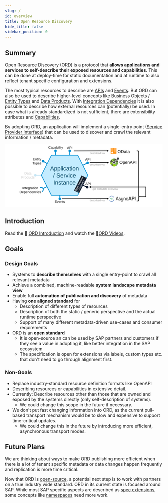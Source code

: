 ```yaml
---
slug: /
id: overview
title: Open Resource Discovery
hide_title: false
sidebar_position: 0
---
```


## Summary

Open Resource Discovery (ORD) is a protocol that **allows applications and services to self-describe their exposed resources and capabilities**. This can be done at deploy-time for static documentation and at runtime to also reflect tenant specific configuration and extensions.​

The most typical resources to describe are [APIs](./spec-v1/interfaces/document#api-resource) and [Events](./spec-v1/interfaces/document#event-resource). But ORD can also be used to describe higher-level concepts like Business Objects / [Entity Types](./spec-v1/interfaces/document#entity-type) and [Data Products](./spec-v1/interfaces/document#data-products). With [Integration Dependencies](./spec-v1/interfaces/document#integration-dependency) it is also possible to describe how external resources can (potentially) be used. In case what is already standardized is not sufficient, there are extensibility attributes and [Capabilities](./spec-v1/interfaces/document#capability).

By adopting ORD, an application will implement a single-entry point ([Service Provider Interface](https://en.wikipedia.org/wiki/Service_provider_interface)) that can be used to discover and crawl the relevant information / metadata.

<div style={{"text-align": "center", "margin-top": "8px"}}>

![ORD Provider Overview](/img/ord-provider-overview.svg 'ORD Provider Overview')

</div>

## Introduction

Read the 📄 [ORD Introduction](./introduction.mdx) and watch the 🎦[ORD Videos](./details/videos).

## Goals

<div class="container"><div class="row"><div class="col">
<div class="card"><div class="card__header">
<h3>Design Goals</h3>
</div><div class="card__body"><p>

- Systems to **describe themselves** with a single entry-point to crawl all relevant metadata
- Achieve a combined, machine-readable **system landscape metadata view**
- Enable full **automation of publication and discovery** of metadata
- Having **one aligned standard** for
  - Description of different types of resources
  - Description of both the static / generic perspective and the actual runtime perspective
  - Support of many different metadata-driven use-cases and consumer requirements
- ORD is an **open standard**
  - It is open-source an can be used by SAP partners and customers if they see a value in adopting it, like better integration in the SAP ecosystem
  - The specification is open for extensions via labels, custom types etc. that don't need to go through alignment first.

</p></div></div></div>
<div class="col"><div class="card"><div class="card__header">
<h3>Non-Goals</h3>
</div><div class="card__body"><p>

- Replace industry-standard resource definition formats like OpenAPI
- Describing resources or capabilities in extensive detail.
- Currently: Describe resources other than those that are owned and exposed by the systems directly
  (only self-description of systems).
  - We could change this scope in the future if necessary.
- We don't put fast changing information into ORD, as the current pull-based transport mechanism would be to slow and expensive to support time-critical updates.
  - We could change this in the future by introducing more efficient, asynchronous transport modes.

</p></div></div></div></div></div>

## Future Plans

We are thinking about ways to make ORD publishing more efficient when there is a lot of tenant specific metadata or data changes happen frequently and replication is more time critical.

Now that ORD is [open-source](https://sap.github.io/open-resource-discovery/), a potential next step is to work with partners on a true industry wide standard.
ORD in its current state is focused around SAP. While most SAP specific aspects are described as [spec extensions](./spec-extensions), some concepts like [namespaces](./spec-v1/#namespaces) need more work.
